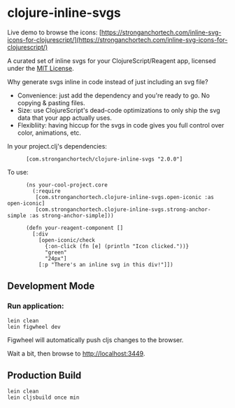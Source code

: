 # clojure-inline-svgs

Live demo to browse the icons: [https://stronganchortech.com/inline-svg-icons-for-clojurescript/](https://stronganchortech.com/inline-svg-icons-for-clojurescript/)

A curated set of inline svgs for your ClojureScript/Reagent app, licensed under the [MIT License](http://opensource.org/licenses/MIT).

Why generate svgs inline in code instead of just including an svg file?

- Convenience: just add the dependency and you're ready to go. No copying & pasting files.
- Size: use ClojureScript's dead-code optimizations to only ship the svg data that your app actually uses.
- Flexibliity: having hiccup for the svgs in code gives you full control over color, animations, etc.

In your project.clj's dependencies:
```
      [com.stronganchortech/clojure-inline-svgs "2.0.0"]
```     
To use:
```
      (ns your-cool-project.core
        (:require
         [com.stronganchortech.clojure-inline-svgs.open-iconic :as open-iconic]
         [com.stronganchortech.clojure-inline-svgs.strong-anchor-simple :as strong-anchor-simple]))

      (defn your-reagent-component []
        [:div
          [open-iconic/check 
            {:on-click (fn [e] (println "Icon clicked."))}
            "green"
            "24px"]
          [:p "There's an inline svg in this div!"]])
```  

## Development Mode

### Run application:

```
lein clean
lein figwheel dev
```

Figwheel will automatically push cljs changes to the browser.

Wait a bit, then browse to [http://localhost:3449](http://localhost:3449).

## Production Build

```
lein clean
lein cljsbuild once min
```
